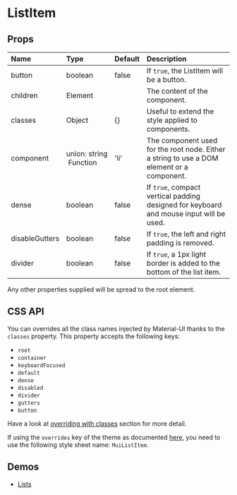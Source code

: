 <!--- This documentation is automatically generated, do not try to edit it. -->

# ListItem



## Props
| Name | Type | Default | Description |
|:-----|:-----|:--------|:------------|
| button | boolean | false | If `true`, the ListItem will be a button. |
| children | Element |  | The content of the component. |
| classes | Object | {} | Useful to extend the style applied to components. |
| component | union:&nbsp;string<br>&nbsp;Function<br> | 'li' | The component used for the root node. Either a string to use a DOM element or a component. |
| dense | boolean | false | If `true`, compact vertical padding designed for keyboard and mouse input will be used. |
| disableGutters | boolean | false | If `true`, the left and right padding is removed. |
| divider | boolean | false | If `true`, a 1px light border is added to the bottom of the list item. |

Any other properties supplied will be spread to the root element.

## CSS API

You can overrides all the class names injected by Material-UI thanks to the `classes` property.
This property accepts the following keys:
- `root`
- `container`
- `keyboardFocused`
- `default`
- `dense`
- `disabled`
- `divider`
- `gutters`
- `button`

Have a look at [overriding with classes](/customization/overrides#overriding-with-classes)
section for more detail.

If using the `overrides` key of the theme as documented
[here](/customization/themes#customizing-all-instances-of-a-component-type),
you need to use the following style sheet name: `MuiListItem`.

## Demos

- [Lists](/demos/lists)

